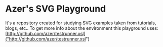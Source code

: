 # Azer's SVG Playground
It's a repository created for studying SVG examples taken from tutorials, blogs, etc.. To get more info about the environment this playground uses: [http://github.com/azer/testrunner.xsl]("http://github.com/azer/testrunner.xsl")
